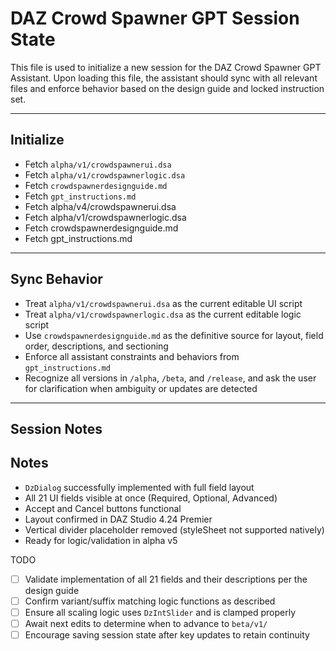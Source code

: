 # DAZ Crowd Spawner GPT Session State

This file is used to initialize a new session for the DAZ Crowd Spawner GPT Assistant. Upon loading this file, the assistant should sync with all relevant files and enforce behavior based on the design guide and locked instruction set.

---

## Initialize
- Fetch `alpha/v1/crowdspawnerui.dsa`
- Fetch `alpha/v1/crowdspawnerlogic.dsa`
- Fetch `crowdspawnerdesignguide.md`
- Fetch `gpt_instructions.md`
- Fetch alpha/v4/crowdspawnerui.dsa
- Fetch alpha/v1/crowdspawnerlogic.dsa
- Fetch crowdspawnerdesignguide.md
- Fetch gpt_instructions.md


---

## Sync Behavior
- Treat `alpha/v1/crowdspawnerui.dsa` as the current editable UI script
- Treat `alpha/v1/crowdspawnerlogic.dsa` as the current editable logic script
- Use `crowdspawnerdesignguide.md` as the definitive source for layout, field order, descriptions, and sectioning
- Enforce all assistant constraints and behaviors from `gpt_instructions.md`
- Recognize all versions in `/alpha`, `/beta`, and `/release`, and ask the user for clarification when ambiguity or updates are detected

---

## Session Notes

## Notes
- `DzDialog` successfully implemented with full field layout
- All 21 UI fields visible at once (Required, Optional, Advanced)
- Accept and Cancel buttons functional
- Layout confirmed in DAZ Studio 4.24 Premier
- Vertical divider placeholder removed (styleSheet not supported natively)
- Ready for logic/validation in alpha v5

TODO
- [ ] Validate implementation of all 21 fields and their descriptions per the design guide
- [ ] Confirm variant/suffix matching logic functions as described
- [ ] Ensure all scaling logic uses `DzIntSlider` and is clamped properly
- [ ] Await next edits to determine when to advance to `beta/v1/`
- [ ] Encourage saving session state after key updates to retain continuity
